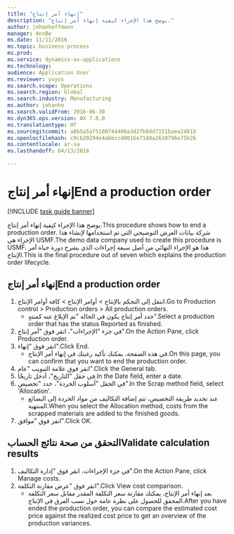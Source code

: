 ```yaml
---
title: "إنهاء أمر إنتاج"
description: "يوضح هذا الإجراء كيفية إنهاء أمر إنتاج."
author: johanhoffmann
manager: AnnBe
ms.date: 11/11/2016
ms.topic: business-process
ms.prod: 
ms.service: dynamics-ax-applications
ms.technology: 
audience: Application User
ms.reviewer: yuyus
ms.search.scope: Operations
ms.search.region: Global
ms.search.industry: Manufacturing
ms.author: johanho
ms.search.validFrom: 2016-06-30
ms.dyn365.ops.version: AX 7.0.0
ms.translationtype: HT
ms.sourcegitcommit: a8b5a5af5108744406a3d2fb84d7151baea2481b
ms.openlocfilehash: c9cb20294e4abbccd0016e7188a2610796e75b26
ms.contentlocale: ar-sa
ms.lasthandoff: 04/13/2018

---
```

# <a name="end-a-production-order"></a><span data-ttu-id="3c880-103">إنهاء أمر إنتاج</span><span class="sxs-lookup"><span data-stu-id="3c880-103">End a production order</span></span>

[!INCLUDE [task guide banner](../../includes/task-guide-banner.md)]

<span data-ttu-id="3c880-104">يوضح هذا الإجراء كيفية إنهاء أمر إنتاج.</span><span class="sxs-lookup"><span data-stu-id="3c880-104">This procedure shows how to end a production order.</span></span> <span data-ttu-id="3c880-105">شركة بيانات العرض التوضيحي التي تم استخدامها لإنشاء هذا الإجراء هي USMF.</span><span class="sxs-lookup"><span data-stu-id="3c880-105">The demo data company used to create this procedure is USMF.</span></span> <span data-ttu-id="3c880-106">هذا هو الإجراء النهائي من أصل سبعة إجراءات الذي يشرح دورة حياة أمر الإنتاج.</span><span class="sxs-lookup"><span data-stu-id="3c880-106">This is the final procedure out of seven which explains the production order lifecycle.</span></span>


## <a name="end-a-production-order"></a><span data-ttu-id="3c880-107">إنهاء أمر إنتاج</span><span class="sxs-lookup"><span data-stu-id="3c880-107">End a production order</span></span>
1. <span data-ttu-id="3c880-108">انتقل إلى التحكم بالإنتاج‬ > أوامر الإنتاج > كافة أوامر الإنتاج.</span><span class="sxs-lookup"><span data-stu-id="3c880-108">Go to Production control > Production orders > All production orders.</span></span>
    * <span data-ttu-id="3c880-109">حدد أمر إنتاج يكون في الحالة "تم الإبلاغ عنه كمنتهٍ".</span><span class="sxs-lookup"><span data-stu-id="3c880-109">Select a production order that has the status Reported as finished.</span></span>  
2. <span data-ttu-id="3c880-110">في جزء "الإجراءات"، انقر فوق "أمر إنتاج".</span><span class="sxs-lookup"><span data-stu-id="3c880-110">On the Action Pane, click Production order.</span></span>
3. <span data-ttu-id="3c880-111">انقر فوق "إنهاء".</span><span class="sxs-lookup"><span data-stu-id="3c880-111">Click End.</span></span>
    * <span data-ttu-id="3c880-112">في هذه الصفحة، يمكنك تأكيد رغبتك في إنهاء أمر الإنتاج.</span><span class="sxs-lookup"><span data-stu-id="3c880-112">On this page, you can confirm that you want to end the production order.</span></span>  
4. <span data-ttu-id="3c880-113">انقر فوق علامة التبويب "عام".</span><span class="sxs-lookup"><span data-stu-id="3c880-113">Click the General tab.</span></span>
5. <span data-ttu-id="3c880-114">في حقل "التاريخ"، أدخل تاريخًا.</span><span class="sxs-lookup"><span data-stu-id="3c880-114">In the Date field, enter a date.</span></span>
6. <span data-ttu-id="3c880-115">في الحقل "أسلوب الخردة"، حدد "تخصيص".</span><span class="sxs-lookup"><span data-stu-id="3c880-115">In the Scrap method field, select 'Allocation'.</span></span>
    * <span data-ttu-id="3c880-116">عند تحديد طريقة التخصيص، تتم إضافة التكاليف من مواد الخردة إلى البضائع المنتهية.</span><span class="sxs-lookup"><span data-stu-id="3c880-116">When you select the Allocation method, costs from the scrapped materials are added to the finished goods.</span></span>  
7. <span data-ttu-id="3c880-117">انقر فوق "موافق".</span><span class="sxs-lookup"><span data-stu-id="3c880-117">Click OK.</span></span>

## <a name="validate-calculation-results"></a><span data-ttu-id="3c880-118">التحقق من صحة نتائج الحساب</span><span class="sxs-lookup"><span data-stu-id="3c880-118">Validate calculation results</span></span>
1. <span data-ttu-id="3c880-119">في جزء الإجراءات، انقر فوق "إدارة التكاليف‬".</span><span class="sxs-lookup"><span data-stu-id="3c880-119">On the Action Pane, click Manage costs.</span></span>
2. <span data-ttu-id="3c880-120">انقر فوق "عرض مقارنة التكلفة".</span><span class="sxs-lookup"><span data-stu-id="3c880-120">Click View cost comparison.</span></span>
    * <span data-ttu-id="3c880-121">بعد إنهاء أمر الإنتاج، يمكنك مقارنة سعر التكلفة المقدر مقابل سعر التكلفة المحقق للحصول على نظرة عامة حول نسب الفرق في الإنتاج.</span><span class="sxs-lookup"><span data-stu-id="3c880-121">After you have ended the production order, you can compare the estimated cost price against the realized cost price to get an overview of the production variances.</span></span>  

